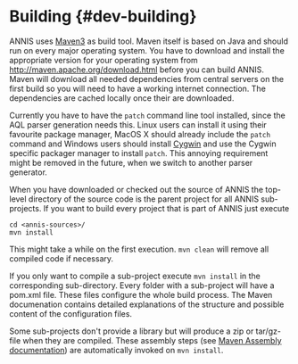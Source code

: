 Building  {#dev-building}
========

ANNIS uses [Maven3](http://maven.apache.org/)  as build tool. Maven itself is
based on Java and should run on every major operating system. You have to
download and install the appropriate version for your operating system from
http://maven.apache.org/download.html before you can build ANNIS. Maven will
download all needed dependencies from central servers on the first build so you
will need to have a working internet connection. The dependencies are cached
locally once their are downloaded.

Currently you have to have the `patch` command line tool installed, since the
AQL parser generation needs this. Linux users can install it using their favourite
package manager, MacOS X should already include the `patch` command and Windows
users should install [Cygwin](http://www.cygwin.com/) and use the Cygwin specific packager manager to install
`patch`. This annoying requirement might be removed
in the future, when we switch to another parser generator.

When you have downloaded or checked out the source of ANNIS the top-level
directory of the source code is the parent project for all ANNIS sub-projects. If
you want to build every project that is part of ANNIS just execute
~~~{.sh}
cd <annis-sources>/
mvn install
~~~
This might take a while on the first execution. `mvn clean` will remove all compiled
code if necessary.

If you only want to compile a sub-project execute `mvn install` in the
corresponding sub-directory. Every folder with a sub-project will have a pom.xml
file. These files configure the whole build process. The Maven documenation
contains detailed explanations of the structure and possible content of the
configuration files.

Some sub-projects don't provide a library but will produce a zip or tar/gz-
file when they are compiled. These assembly steps (see [Maven Assembly documentation](http://maven.apache.org/plugins/maven-assembly-plugin/)) are automatically
invoked on `mvn install`.


